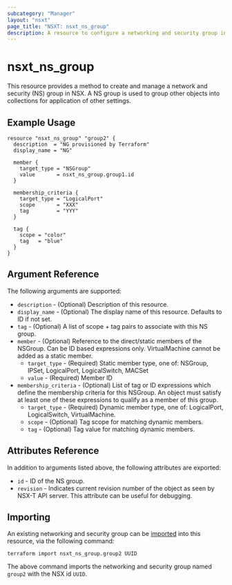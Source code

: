 ```yaml
---
subcategory: "Manager"
layout: "nsxt"
page_title: "NSXT: nsxt_ns_group"
description: A resource to configure a networking and security group in NSX.
---
```


# nsxt_ns_group

This resource provides a method to create and manage a network and security (NS) group in NSX. A NS group is used to group other objects into collections for application of other settings.

## Example Usage

```hcl
resource "nsxt_ns_group" "group2" {
  description  = "NG provisioned by Terraform"
  display_name = "NG"

  member {
    target_type = "NSGroup"
    value       = nsxt_ns_group.group1.id
  }

  membership_criteria {
    target_type = "LogicalPort"
    scope       = "XXX"
    tag         = "YYY"
  }

  tag {
    scope = "color"
    tag   = "blue"
  }
}
```

## Argument Reference

The following arguments are supported:

* `description` - (Optional) Description of this resource.
* `display_name` - (Optional) The display name of this resource. Defaults to ID if not set.
* `tag` - (Optional) A list of scope + tag pairs to associate with this NS group.
* `member` - (Optional) Reference to the direct/static members of the NSGroup. Can be ID based expressions only. VirtualMachine cannot be added as a static member.
  * `target_type` - (Required) Static member type, one of: NSGroup, IPSet, LogicalPort, LogicalSwitch, MACSet
  * `value` - (Required) Member ID
* `membership_criteria` - (Optional) List of tag or ID expressions which define the membership criteria for this NSGroup. An object must satisfy at least one of these expressions to qualify as a member of this group.
  * `target_type` - (Required) Dynamic member type, one of: LogicalPort, LogicalSwitch, VirtualMachine.
  * `scope` - (Optional) Tag scope for matching dynamic members.
  * `tag` - (Optional) Tag value for matching dynamic members.

## Attributes Reference

In addition to arguments listed above, the following attributes are exported:

* `id` - ID of the NS group.
* `revision` - Indicates current revision number of the object as seen by NSX-T API server. This attribute can be useful for debugging.

## Importing

An existing networking and security group can be [imported][docs-import] into this resource, via the following command:

[docs-import]: /docs/import/index.html

```
terraform import nsxt_ns_group.group2 UUID
```

The above command imports the networking and security group named `group2` with the NSX id `UUID`.
